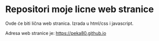 # Repositori moje licne web stranice

Ovde će biti lična web stranica. Izrada u html/css i javascript.

Adresa web stranice je: https://peka80.github.io

